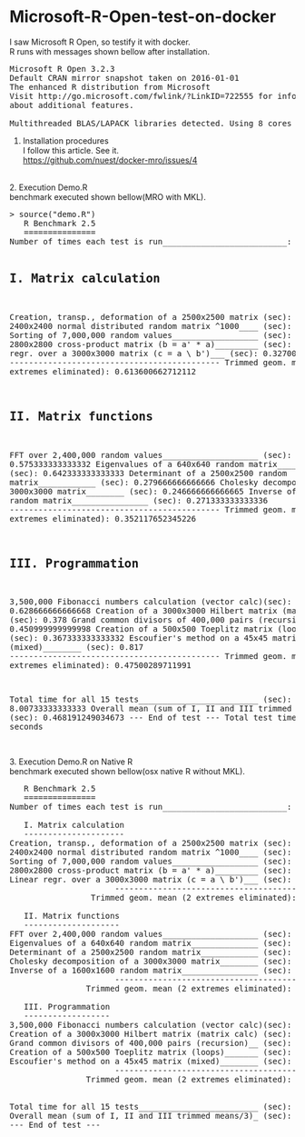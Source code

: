 # Microsoft-R-Open-test-on-docker
I saw Microsoft R Open, so testify it with docker.
<BR>
R runs with messages shown bellow after installation.
<PRE>
Microsoft R Open 3.2.3
Default CRAN mirror snapshot taken on 2016-01-01
The enhanced R distribution from Microsoft
Visit http://go.microsoft.com/fwlink/?LinkID=722555 for information
about additional features.

Multithreaded BLAS/LAPACK libraries detected. Using 8 cores for math algorithms.
</pre>
1. Installation procedures<BR>
I follow this article. See it.<BR>
https://github.com/nuest/docker-mro/issues/4 <BR>
<BR>
2. Execution Demo.R<BR>
benchmark executed shown bellow(MRO with MKL).
<pre>
> source("demo.R")
   R Benchmark 2.5
   ===============
Number of times each test is run__________________________:  3

   I. Matrix calculation
   ---------------------
Creation, transp., deformation of a 2500x2500 matrix (sec):  1.14 
2400x2400 normal distributed random matrix ^1000____ (sec):  0.664 
Sorting of 7,000,000 random values__________________ (sec):  0.763 
2800x2800 cross-product matrix (b = a' * a)_________ (sec):  0.456 
Linear regr. over a 3000x3000 matrix (c = a \ b')___ (sec):  0.327000000000001 
                      --------------------------------------------
                 Trimmed geom. mean (2 extremes eliminated):  0.613600662712112 

   II. Matrix functions
   --------------------
FFT over 2,400,000 random values____________________ (sec):  0.575333333333332 
Eigenvalues of a 640x640 random matrix______________ (sec):  0.642333333333333 
Determinant of a 2500x2500 random matrix____________ (sec):  0.279666666666666 
Cholesky decomposition of a 3000x3000 matrix________ (sec):  0.246666666666665 
Inverse of a 1600x1600 random matrix________________ (sec):  0.271333333333336 
                      --------------------------------------------
                Trimmed geom. mean (2 extremes eliminated):  0.352117652345226 

   III. Programmation
   ------------------
3,500,000 Fibonacci numbers calculation (vector calc)(sec):  0.628666666666668 
Creation of a 3000x3000 Hilbert matrix (matrix calc) (sec):  0.378 
Grand common divisors of 400,000 pairs (recursion)__ (sec):  0.450999999999998 
Creation of a 500x500 Toeplitz matrix (loops)_______ (sec):  0.367333333333332 
Escoufier's method on a 45x45 matrix (mixed)________ (sec):  0.817 
                      --------------------------------------------
                Trimmed geom. mean (2 extremes eliminated):  0.47500289711991 


Total time for all 15 tests_________________________ (sec):  8.00733333333333 
Overall mean (sum of I, II and III trimmed means/3)_ (sec):  0.468191249034673 
--- End of test ---
Total test time: 49.173 seconds
</pre>
<BR>
3. Execution Demo.R on Native R<BR>
benchmark executed shown bellow(osx native R without MKL).
<pre>
   R Benchmark 2.5
   ===============
Number of times each test is run__________________________:  3

   I. Matrix calculation
   ---------------------
Creation, transp., deformation of a 2500x2500 matrix (sec):  0.983666666666667 
2400x2400 normal distributed random matrix ^1000____ (sec):  0.258333333333335 
Sorting of 7,000,000 random values__________________ (sec):  0.737 
2800x2800 cross-product matrix (b = a' * a)_________ (sec):  11.434 
Linear regr. over a 3000x3000 matrix (c = a \ b')___ (sec):  5.48 
                      --------------------------------------------
                 Trimmed geom. mean (2 extremes eliminated):  1.58379390400634 

   II. Matrix functions
   --------------------
FFT over 2,400,000 random values____________________ (sec):  0.405666666666671 
Eigenvalues of a 640x640 random matrix______________ (sec):  0.917666666666662 
Determinant of a 2500x2500 random matrix____________ (sec):  3.89633333333333 
Cholesky decomposition of a 3000x3000 matrix________ (sec):  4.56766666666667 
Inverse of a 1600x1600 random matrix________________ (sec):  3.37 
                      --------------------------------------------
                Trimmed geom. mean (2 extremes eliminated):  2.29257553634449 

   III. Programmation
   ------------------
3,500,000 Fibonacci numbers calculation (vector calc)(sec):  0.323000000000008 
Creation of a 3000x3000 Hilbert matrix (matrix calc) (sec):  0.285666666666666 
Grand common divisors of 400,000 pairs (recursion)__ (sec):  0.927666666666672 
Creation of a 500x500 Toeplitz matrix (loops)_______ (sec):  0.360333333333339 
Escoufier's method on a 45x45 matrix (mixed)________ (sec):  0.405000000000001 
                      --------------------------------------------
                Trimmed geom. mean (2 extremes eliminated):  0.36123292544307 


Total time for all 15 tests_________________________ (sec):  34.352 
Overall mean (sum of I, II and III trimmed means/3)_ (sec):  1.09463639338888 
--- End of test ---
</pre>
